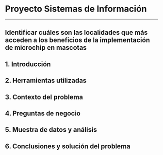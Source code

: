 # Proyecto Sistemas de Información
-----------------------------------------------------------------------------------------------------------
Identificar cuáles son las localidades que más acceden a los beneficios de la implementación de microchip en mascotas
-----------------------------------------------------------------------------------------------------------
## 1. Introducción
## 2. Herramientas utilizadas
## 3. Contexto del problema
## 4. Preguntas de negocio
## 5. Muestra de datos y análisis
## 6. Conclusiones y solución del problema
